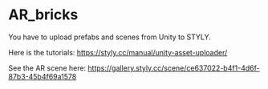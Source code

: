 # AR_bricks
You have to upload prefabs and scenes from Unity to STYLY.


Here is the tutorials: https://styly.cc/manual/unity-asset-uploader/

See the AR scene here: https://gallery.styly.cc/scene/ce637022-b4f1-4d6f-87b3-45b4f69a1578
